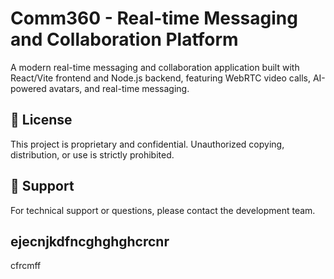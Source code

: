 # Comm360 - Real-time Messaging and Collaboration Platform

A modern real-time messaging and collaboration application built with React/Vite frontend and Node.js backend, featuring WebRTC video calls, AI-powered avatars, and real-time messaging.

## 📝 License

This project is proprietary and confidential. Unauthorized copying, distribution, or use is strictly prohibited.

## 🤝 Support

For technical support or questions, please contact the development team.

## ejecnjkdfncghghghcrcnr
cfrcmff